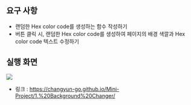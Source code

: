 ## 요구 사항

- 랜덤한 Hex color code를 생성하는 함수 작성하기
- 버튼 클릭 시, 랜덤한 Hex color code를 생성하여 페이지의 배경 색깔과 Hex color code 텍스트 수정하기

## 실행 화면

![](https://images.velog.io/images/nulbo/post/fe8152e5-6705-43cd-a35d-7b8cb56f9127/ezgif.com-gif-maker%20(1).gif) 

- 링크 : https://changyun-go.github.io/Mini-Project/1.%20Background%20Changer/
